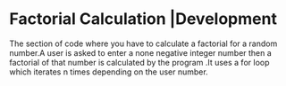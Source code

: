 
# Factorial Calculation |Development
The section of code where you have to calculate a factorial for a random number.A user is asked to enter a none negative integer number then a factorial of that number is calculated by the program .It uses a for loop which iterates n times depending on the user number.
